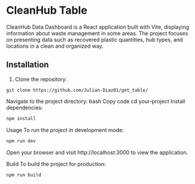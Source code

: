 # CleanHub Table

CleanHub Data Dashboard is a React application built with Vite, displaying information about waste management in some
areas. The project focuses on presenting data such as recovered plastic quantities, hub types, and locations in a clean
and organized way.

## Installation

1. Clone the repository:

```
git clone https://github.com/Julian-Diaz01/get_table/
```

Navigate to the project directory:
bash
Copy code
cd your-project
Install dependencies:

```bash
npm install
```

Usage
To run the project in development mode:

```bash
npm run dev
```

Open your browser and visit http://localhost:3000 to view the application.

Build
To build the project for production:

```bash
npm run build
```

